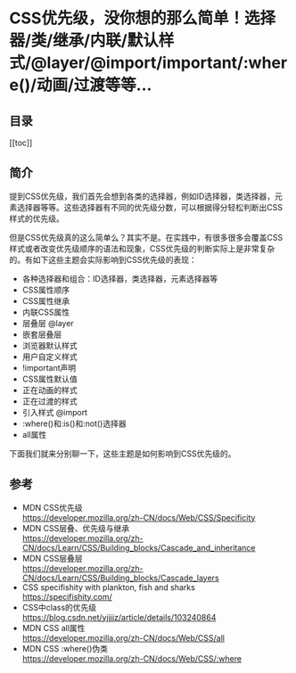 # CSS优先级，没你想的那么简单！选择器/类/继承/内联/默认样式/@layer/@import/important/:where()/动画/过渡等等...

## 目录
[[toc]]

## 简介
提到CSS优先级，我们首先会想到各类的选择器，例如ID选择器，类选择器，元素选择器等等。这些选择器有不同的优先级分数，可以根据得分轻松判断出CSS样式的优先级。

但是CSS优先级真的这么简单么？其实不是。在实践中，有很多很多会覆盖CSS样式或者改变优先级顺序的语法和现象，CSS优先级的判断实际上是非常复杂的。有如下这些主题会实际影响到CSS优先级的表现：
- 各种选择器和组合：ID选择器，类选择器，元素选择器等
- CSS属性顺序
- CSS属性继承
- 内联CSS属性
- 层叠层 @layer
- 嵌套层叠层
- 浏览器默认样式
- 用户自定义样式
- !important声明
- CSS属性默认值
- 正在动画的样式
- 正在过渡的样式
- 引入样式 @import
- :where()和:is()和:not()选择器
- all属性

下面我们就来分别聊一下，这些主题是如何影响到CSS优先级的。




## 参考
- MDN CSS优先级\
  https://developer.mozilla.org/zh-CN/docs/Web/CSS/Specificity
- MDN CSS层叠、优先级与继承\
  https://developer.mozilla.org/zh-CN/docs/Learn/CSS/Building_blocks/Cascade_and_inheritance
- MDN CSS层叠层\
  https://developer.mozilla.org/zh-CN/docs/Learn/CSS/Building_blocks/Cascade_layers
- CSS specifishity with plankton, fish and sharks\
  https://specifishity.com/
- CSS中class的优先级\
  https://blog.csdn.net/yjjjjz/article/details/103240864
- MDN CSS all属性\
  https://developer.mozilla.org/zh-CN/docs/Web/CSS/all
- MDN CSS :where()伪类\
  https://developer.mozilla.org/zh-CN/docs/Web/CSS/:where
